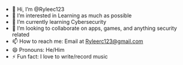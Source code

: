 - 👋 Hi, I’m @Ryleec123
- 👀 I’m interested in Learning as much as possible
- 🌱 I’m currently learning Cybersecurity
- 💞️ I’m looking to collaborate on apps, games, and anything security related
- 📫 How to reach me: Email at Ryleerc123@gmail.com
- 😄 Pronouns: He/Him
- ⚡ Fun fact: I love to write/record music

<!---
Ryleec123/Ryleec123 is a ✨ special ✨ repository because its `README.md` (this file) appears on your GitHub profile.
You can click the Preview link to take a look at your changes.
--->
